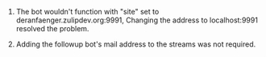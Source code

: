 1. The bot wouldn't function with "site" set to deranfaenger.zulipdev.org:9991, Changing the address to localhost:9991 resolved the problem.

2. Adding the followup bot's mail address to the streams was not required.
